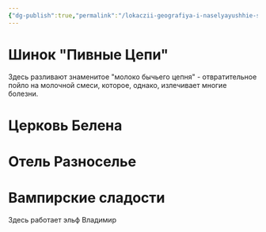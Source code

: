 ```yaml
---
{"dg-publish":true,"permalink":"/lokaczii-geografiya-i-naselyayushhie-sushhestva/neveles/veles/goroda/gorno-hal-stolicza-velesa/","dgPassFrontmatter":true}
---
```


# Шинок "Пивные Цепи"

Здесь разливают знаменитое "молоко бычьего цепня" - отвратительное пойло на молочной смеси, которое, однако, излечивает многие болезни.

# Церковь Белена

# Отель Разноселье

# Вампирские сладости

Здесь работает эльф Владимир


